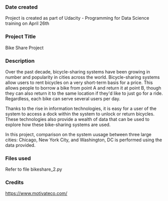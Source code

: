 ### Date created
Project is created as part of Udacity - Programming for Data Science training on April 26th 

### Project Title
Bike Share Project 

### Description
Over the past decade, bicycle-sharing systems have been growing in number and popularity in cities across the world. Bicycle-sharing systems allow users to rent bicycles on a very short-term basis for a price. This allows people to borrow a bike from point A and return it at point B, though they can also return it to the same location if they'd like to just go for a ride. Regardless, each bike can serve several users per day.

Thanks to the rise in information technologies, it is easy for a user of the system to access a dock within the system to unlock or return bicycles. These technologies also provide a wealth of data that can be used to explore how these bike-sharing systems are used.

In this project, comparison on the system uusage between three large cities: Chicago, New York City, and Washington, DC is performed using the data provided.


### Files used
Refer to file bikeshare_2.py 

### Credits
https://www.motivateco.com/

